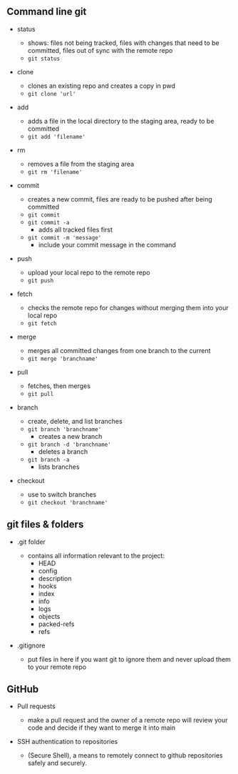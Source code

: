 ## Command line git

* status
    * shows: files not being tracked, files with changes that need to be committed, files out of sync with the remote repo
    * `git status`

* clone
    * clones an existing repo and creates a copy in pwd
    * `git clone 'url'`

* add 
    * adds a file in the local directory to the staging area, ready to be committed 
    * `git add 'filename'`

* rm 
    * removes a file from the staging area 
    * `git rm 'filename'`

* commit 
    * creates a new commit, files are ready to be pushed after being committed
    * `git commit`
    * `git commit -a`
        * adds all tracked files first
    * `git commit -m 'message'`
        * include your commit message in the command

* push 
    * upload your local repo to the remote repo
    * `git push`

* fetch 
    * checks the remote repo for changes without merging them into your local repo
    * `git fetch`

* merge 
    * merges all committed changes from one branch to the current 
    * `git merge 'branchname'`

* pull 
    * fetches, then merges
    * `git pull`

* branch 
    * create, delete, and list branches
    * `git branch 'branchname'`
        * creates a new branch
    * `git branch -d 'branchname'`
        * deletes a branch
    * `git branch -a`
        * lists branches

* checkout 
    * use to switch branches
    * `git checkout 'branchname'`

## git files & folders

* .git folder
    * contains all information relevant to the project:
        * HEAD
        * config
        * description
        * hooks
        * index
        * info
        * logs
        * objects
        * packed-refs
        * refs

* .gitignore
    * put files in here if you want git to ignore them and never upload them to your remote repo

## GitHub

* Pull requests
    * make a pull request and the owner of a remote repo will review your code and decide if they want to merge it into main

* SSH authentication to repositories
    * (Secure Shell), a means to remotely connect to github repositories safely and securely.